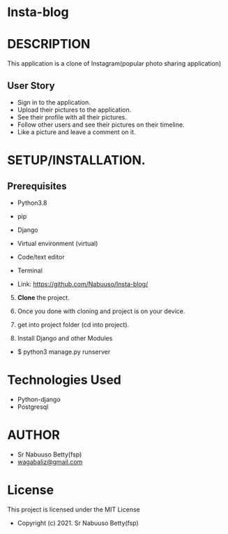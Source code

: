# Insta-blog

# DESCRIPTION

This application is a clone of Instagram(popular photo sharing application)

## User Story

* Sign in to the application.
* Upload their pictures to the application.
* See their profile with all their pictures.
* Follow other users and see their pictures on their timeline.
* Like a picture and leave a comment on it.

# **SETUP/INSTALLATION.**
## Prerequisites

- Python3.8

- pip

- Django 

- Virtual environment (virtual)

- Code/text editor

- Terminal

* Link: https://github.com/Nabuuso/Insta-blog/

5. **Clone** the project.

6. Once you done with cloning and project is on your device.

7. get into project folder (cd into project).

8. Install Django and other Modules

* $ python3 manage.py runserver

# Technologies Used

* Python-django
* Postgresql

# AUTHOR

* Sr Nabuuso Betty(fsp)
* wagabaliz@gmail.com

# License
This project is licensed under the MIT License 

* Copyright (c) 2021. Sr Nabuuso Betty(fsp)
